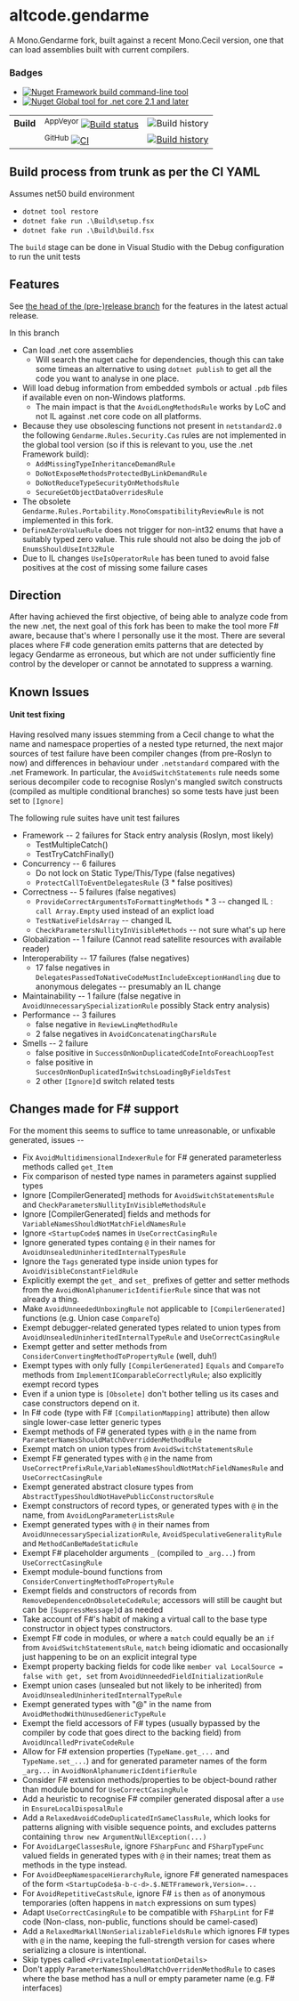 
# altcode.gendarme
A Mono.Gendarme fork, built against a recent Mono.Cecil version, one that can load assemblies built with current compilers.

### Badges
* [![Nuget](https://buildstats.info/nuget/altcode.gendarme?includePreReleases=true) Framework build command-line tool](https://www.nuget.org/packages/altcode.gendarme)
* [![Nuget](https://buildstats.info/nuget/altcode.gendarme-tool?includePreReleases=true) Global tool for .net core 2.1 and later](https://www.nuget.org/packages/altcode.gendarme-tool)

| | | |
| --- | --- | --- | 
| **Build** | <sup>AppVeyor</sup> [![Build status](https://img.shields.io/appveyor/ci/SteveGilham/Gendarme.svg)](https://ci.appveyor.com/project/SteveGilham/Gendarme) | ![Build history](https://buildstats.info/appveyor/chart/SteveGilham/Gendarme) 
| |<sup>GitHub</sup> [![CI](https://github.com/SteveGilham/Gendarme/workflows/CI/badge.svg)](https://github.com/SteveGilham/Gendarme/actions?query=workflow%3ACI) | [![Build history](https://buildstats.info/github/chart/SteveGilham/Gendarme?branch=trunk)](https://github.com/SteveGilham/Gendarme/actions?query=workflow%3ACI)


## Build process from trunk as per the CI YAML

Assumes net50 build environment

* `dotnet tool restore`
* `dotnet fake run .\Build\setup.fsx`
* `dotnet fake run .\Build\build.fsx`

The `build` stage can be done in Visual Studio with the Debug configuration to run the unit tests

## Features
See [the head of the (pre-)release branch](https://github.com/SteveGilham/Gendarme/blob/release/pre-release/README.md) for the features in the latest actual release.

In this branch

* Can load .net core assemblies 
  * Will search the nuget cache for dependencies, though this can take some timeas an alternative to using `dotnet publish` to get all the code you want to analyse in one place.
* Will load debug information from embedded symbols or actual `.pdb` files if available even on non-Windows platforms.
  *  The main impact is that the `AvoidLongMethodsRule` works by LoC and not IL against .net core code on all platforms.
* Because they use obsolescing functions not present in `netstandard2.0` the following `Gendarme.Rules.Security.Cas` rules are not implemented in the global tool version (so if this is relevant to you, use the .net Framework build):
  * `AddMissingTypeInheritanceDemandRule`
  * `DoNotExposeMethodsProtectedByLinkDemandRule`
  * `DoNotReduceTypeSecurityOnMethodsRule`
  * `SecureGetObjectDataOverridesRule`
* The obsolete `Gendarme.Rules.Portability.MonoComspatibilityReviewRule` is not implemented in this fork.
* `DefineAZeroValueRule` does not trigger for non-int32 enums that have a suitably typed zero value.  This rule should not also be doing the job of `EnumsShouldUseInt32Rule`
* Due to IL changes `UseIsOperatorRule` has been tuned to avoid false positives at the cost of missing some failure cases

## Direction
After having achieved the first objective, of being able to analyze code from the new .net, the next goal of this fork has been to make the tool more F# aware, because that's where I personally use it the most.  There are several places where F# code generation emits patterns that are detected by legacy Gendarme as erroneous, but which are not under sufficiently fine control by the developer or cannot be annotated to suppress a warning.

## Known Issues


#### Unit test fixing

Having resolved many issues stemming from a Cecil change to what the name and namespace properties of a nested type returned, the next major sources of test failure have been compiler changes (from pre-Roslyn to now) and differences in behaviour under `.netstandard` compared with the .net Framework.  In particular, the `AvoidSwitchStatements` rule needs some serious decompiler code to recognise Roslyn's mangled switch constructs (compiled as multiple conditional branches) so some tests have just been set to `[Ignore]`

The following rule suites have unit test failures

* Framework -- 2 failures for Stack entry analysis (Roslyn, most likely)
  * TestMultipleCatch()
  * TestTryCatchFinally()
* Concurrency -- 6 failures
  * Do not lock on Static Type/This/Type (false negatives)
  * `ProtectCallToEventDelegatesRule` (3 * false positives)
* Correctness -- 5 failures (false negatives)
  * `ProvideCorrectArgumentsToFormattingMethods` * 3 -- changed IL : `call Array.Empty` used instead of an explict load
  * `TestNativeFieldsArray` -- changed IL
  * `CheckParametersNullityInVisibleMethods` -- not sure what's up here
* Globalization -- 1 failure (Cannot read satellite resources with available reader)
* Interoperability -- 17 failures (false negatives)
  * 17 false negatives in `DelegatesPassedToNativeCodeMustIncludeExceptionHandling` due to anonymous delegates -- presumably an IL change
* Maintainability -- 1 failure (false negative in `AvoidUnnecessarySpecializationRule` possibly Stack entry analysis)
* Performance -- 3 failures
  * false negative in `ReviewLinqMethodRule`
  * 2 false negatives in `AvoidConcatenatingCharsRule`
* Smells -- 2 failure
  * false positive in `SuccessOnNonDuplicatedCodeIntoForeachLoopTest`
  * false positive in `SuccesOnNonDuplicatedInSwitchsLoadingByFieldsTest`
  * 2 other `[Ignore]`d switch related tests

## Changes made for F# support
For the moment this seems to suffice to tame unreasonable, or unfixable generated, issues --

* Fix `AvoidMultidimensionalIndexerRule` for F# generated parameterless methods called `get_Item`
* Fix comparison of nested type names in parameters against supplied types
* Ignore [CompilerGenerated] methods for `AvoidSwitchStatementsRule` and `CheckParametersNullityInVisibleMethodsRule`
* Ignore [CompilerGenerated] fields and methods for `VariableNamesShouldNotMatchFieldNamesRule`
* Ignore `<StartupCode$` names in `UseCorrectCasingRule`
* Ignore generated types containg `@` in their names for `AvoidUnsealedUninheritedInternalTypesRule`
* Ignore the `Tags` generated type inside union types for `AvoidVisibleConstantFieldRule`
* Explicitly exempt the `get_` and `set_` prefixes of getter and setter methods from the `AvoidNonAlphanumericIdentifierRule` since that was not already a thing.
* Make `AvoidUnneededUnboxingRule` not applicable to `[CompilerGenerated]` functions (e.g. Union case `CompareTo`)
* Exempt debugger-related generated types related to union types from `AvoidUnsealedUninheritedInternalTypeRule` and `UseCorrectCasingRule`
* Exempt getter and setter methods from `ConsiderConvertingMethodToPropertyRule` (well, duh!)
* Exempt types with only fully `[CompilerGenerated]` `Equals` and `CompareTo` methods from `ImplementIComparableCorrectlyRule`; also explicitly exempt record types
* Even if a union type is `[Obsolete]` don't bother telling us its cases and case constructors depend on it.
* In F# code (type with F# `[CompilationMapping]` attribute) then allow single lower-case letter generic types
* Exempt methods of F# generated types with `@` in the name from ` ParameterNamesShouldMatchOverriddenMethodRule`
* Exempt match on union types from `AvoidSwitchStatementsRule`
* Exempt F# generated types with `@` in the name from `UseCorrectPrefixRule`,`VariableNamesShouldNotMatchFieldNamesRule` and `UseCorrectCasingRule`
* Exempt generated abstract closure types from `AbstractTypesShouldNotHavePublicConstructorsRule`
* Exempt constructors of record types, or generated types with `@` in the name, from `AvoidLongParameterListsRule`
* Exempt generated types with `@` in their names from `AvoidUnnecessarySpecializationRule`, `AvoidSpeculativeGeneralityRule` and `MethodCanBeMadeStaticRule`
* Exempt F# placeholder arguments `_` (compiled to `_arg...`) from `UseCorrectCasingRule`
* Exempt module-bound functions from `ConsiderConvertingMethodToPropertyRule`
* Exempt fields and constructors of records from `RemoveDependenceOnObsoleteCodeRule`; accessors will still be caught but can be `[SuppressMessage]`d as needed
* Take account of F#'s habit of making a virtual call to the base type constructor in object types constructors.
* Exempt F# code in modules, or where a `match` could equally be an `if` from `AvoidSwitchStatementsRule`, `match` being idiomatic and occasionally just happening to be on an explicit integral type
* Exempt property backing fields for code like `member val LocalSource = false with get, set` from `AvoidUnneededFieldInitializationRule`
* Exempt union cases (unsealed but not likely to be inherited) from `AvoidUnsealedUninheritedInternalTypeRule`
* Exempt generated types with "@" in the name from `AvoidMethodWithUnusedGenericTypeRule`
* Exempt the field accessors of F# types (usually bypassed by the compiler by code that goes direct to the backing field) from `AvoidUncalledPrivateCodeRule`
* Allow for F# extension properties (`TypeName.get_...` and `TypeName.set_...`) and for generated parameter names of the form `_arg...` in `AvoidNonAlphanumericIdentifierRule`
* Consider F# extension methods/properties to be object-bound rather than module bound for `UseCorrectCasingRule`
* Add a heuristic to recognise F# compiler generated disposal after a `use` in `EnsureLocalDisposalRule`
* Add a `RelaxedAvoidCodeDuplicatedInSameClassRule`, which looks for patterns aligning with visible sequence points, and excludes patterns containing `throw new ArgumentNullException(...)`
* For `AvoidLargeClassesRule`, ignore `FSharpFunc` and `FSharpTypeFunc` valued fields in generated types with `@` in their names; treat them as methods in the type instead.
* For `AvoidDeepNamespaceHierarchyRule`, ignore F# generated namespaces of the form `<StartupCode$a-b-c-d>.$.NETFramework,Version=...`
* For `AvoidRepetitiveCastsRule`, ignore F# `is` then `as` of anonymous temporaries (often happens in `match` expressions on sum types)
* Adapt `UseCorrectCasingRule` to be compatible with `FSharpLint` for F# code (Non-class, non-public, functions should be camel-cased)
* Add a `RelaxedMarkAllNonSerializableFieldsRule` which ignores F# types with `@` in the name, keeping the full-strength version for cases where serializing a closure is intentional.
* Skip types called `<PrivateImplementationDetails>`
* Don't apply `ParameterNamesShouldMatchOverridenMethodRule` to cases where the base method has a null or empty parameter name (e.g. F# interfaces)
